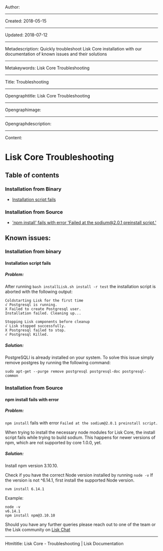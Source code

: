 Author: 

----

Created: 2018-05-15

----

Updated: 2018-07-12

----

Metadescription: Quickly troubleshoot Lisk Core installation with our documentation of known issues and their solutions

----

Metakeywords: Lisk Core Troubleshooting

----

Title: Troubleshooting

----

Opengraphtitle: Lisk Core Troubleshooting

----

Opengraphimage: 

----

Opengraphdescription: 

----

Content: 

# Lisk Core Troubleshooting
 
## Table of contents

### Installation from Binary

- [Installation script fails](#installation-script-fails)

### Installation from Source

- ['npm install' fails with error 'Failed at the sodium@2.0.1 preinstall script.'](#npm-install-fails-with-error)

## Known issues:

### Installation from binary

<a name="installation-script-fails"></a>
#### Installation script fails

##### Problem:
After running `bash installLisk.sh install -r test` the installation script is aborted with the following output:
```shell
Coldstarting Lisk for the first time
√ Postgresql is running.
X Failed to create Postgresql user.
Installation failed. Cleaning up...

Stopping Lisk components before cleanup
√ Lisk stopped successfully.
X Postgresql failed to stop.
√ Postgresql Killed.
```

##### Solution:
PostgreSQLl is already installed on your system.
To solve this issue simply remove postgres by running the following command:
```shell
sudo apt-get --purge remove postgresql postgresql-doc postgresql-common
```

### Installation from Source

<a name="npm-install-fails-with-error"></a>
#### npm install fails with error

##### Problem:
`npm install` fails with error `Failed at the sodium@2.0.1 preinstall script.`

When trying to install the necessary node modules for Lisk Core, the install script fails while trying to build sodium.
This happens for newer versions of npm, which are not supported by core 1.0.0, yet.
 
##### Solution:
Install npm version 3.10.10.

Check if you have the correct Node version installed by running `node -v`
If the version is not ^6.14.1, first install the supported Node version.
```shell
nvm install 6.14.1
```

Example:
```shell
node -v
v6.14.1
npm install npm@3.10.10
```

Should you have any further queries please reach out to one of the team or the Lisk community on [Lisk Chat](https://lisk.chat/home)

----

Htmltitle: Lisk Core - Troubleshooting | Lisk Documentation